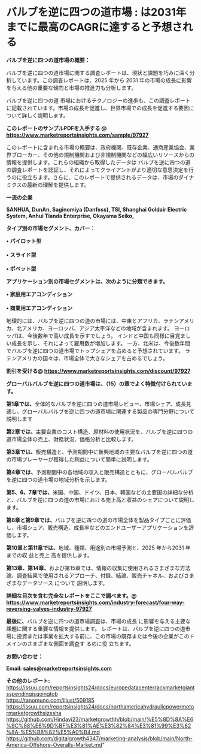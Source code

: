 # バルブを逆に四つの道市場 : は2031年までに最高のCAGRに達すると予想される

<strong><b>バルブを逆に四つの道市場の概要：</b></strong>

バルブを逆に四つの道市場に関する調査レポートは、現状と課題を巧みに深く分析しています。この調査レポートは、2025 年から 2031 年の市場の成長に影響を与える他の重要な傾向と市場の推進力も分析します。

バルブを逆に四つの道 市場におけるテクノロジーの進歩も、この調査レポートに記載されています。市場の成長を促進し、世界市場での成長を促進する要因について詳しく説明します。

<strong>このレポートのサンプルPDFを入手する @ <a href=https://www.marketreportsinsights.com/sample/97927>https://www.marketreportsinsights.com/sample/97927</a></strong>

このレポートに含まれる市場の概要は、政府機関、既存企業、通商産業協会、業界ブローカー、その他の規制機関および非規制機関などの幅広いリソースからの情報を提供します。これらの組織から取得したデータは バルブを逆に四つの道 の調査レポートを認証し、それによってクライアントがより適切な意思決定を行うのに役立ちます。さらに、このレポートで提供されるデータは、市場のダイナミクスの最新の理解を提供します。

<strong>一流の企業</strong>

<strong><b>SANHUA, DunAn, Saginomiya (Danfoss), TSI, Shanghai Goldair Electric System, Anhui Tianda Enterprise, Okayama Seiko,</b></strong>

<strong><b>タイプ別の市場セグメント、カバー：</b></strong>

<strong>• パイロット型<br><br>• スライド型<br><br>• ポペット型</strong>

<strong><b>アプリケーション別の市場セグメントは、次のように分類できます。</b></strong>

<strong>• 家庭用エアコンディション<br><br>• 商業用エアコンディション</strong>

 地理的には、バルブを逆に四つの道の市場には、中東とアフリカ、ラテンアメリカ、北アメリカ、ヨーロッパ、アジア太平洋などの地域が含まれます。 ヨーロッパは、今後数年で高い成長を示すでしょう。 インドと中国も同様に目覚ましい成長を示し、それによって雇用数が増加します。 一方、北米は、今後数年間でバルブを逆に四つの道市場でトップシェアを占めると予想されています。 ラテンアメリカの国々は、市場全体で大きなシェアを占めるでしょう。

<strong>割引を受ける@ <a href=https://www.marketreportsinsights.com/discount/97927>https://www.marketreportsinsights.com/discount/97927</a></strong>

<strong><b>グローバルバルブを逆に四つの道市場は、（15）の章でよく特徴付けられています。</b></strong>

<strong><b>第</b></strong><strong><b>1章では、</b></strong>全体的なバルブを逆に四つの道市場レビュー、市場シェア、成長見通し、グローバルバルブを逆に四つの道市場に関連する製品の専門分野について説明します

<strong><b>第2章では、</b></strong>主要企業のコスト構造、原材料の使用状況を、バルブを逆に四つの道市場全体の売上、財務状況、価格分析と比較します。

<strong><b>第3章では、</b></strong>販売構造と、予測期間中に新興地域の主要なバルブを逆に四つの道の市場プレーヤーが獲得した利益について簡単に説明します。

<strong><b>第4章では、</b></strong>予測期間中の各地域の収入と販売構造とともに、グローバルバルブを逆に四つの道市場の地域分析を示します。

<strong><b>第5、6、7章では、</b></strong>米国、中国、ドイツ、日本、韓国などの主要国の詳細な分析と、バルブを逆に四つの道の市場における売上高と収益のシェアについて説明します。

<strong><b>第8章と第9章では、</b></strong>バルブを逆に四つの道の市場全体を製品タイプごとに評価し、市場シェア、販売構造、成長率などのエンドユーザーアプリケーションを評価します。

<strong><b>第10章と第11章では、</b></strong>地域、種類、用途別の市場予測と、2025 年から2031 年までの収 益と売上 高を提供します。

<strong><b>第13章、第14章、</b></strong>および第15章では、情報の収集に使用されるさまざまな方法論、調査結果で使用されるアプローチ、付録、結論、販売チャネル、およびさまざまなデータソース について 説明します。

<strong>詳細な目次を含む完全なレポートをここで調べます。@ <a href=https://www.marketreportsinsights.com/industry-forecast/four-way-reversing-valves-industry-97927>https://www.marketreportsinsights.com/industry-forecast/four-way-reversing-valves-industry-97927</a></strong>

<strong><b>最後に、</b></strong>バルブを逆に四つの道市場調査は、市場の成長 に影響を</a>与える主要な課題に関する重要な情報を提供します。 レポートは、バルブを逆に四つの道市場に投資または事業を拡大する前に、この市場の既存または今後の企業がこのドメインのさまざまな側面を調査す るのに役 立ちます。

<strong><b>お問い合わせ：</b></strong>

<strong>Email: </strong><a href=mailto:sales@marketreportsinsights.com><strong>sales@marketreportsinsights.com</strong></a>

<strong>その他のレポート:</strong>
<br>
<a href=https://issuu.com/reportsinsights24/docs/europedatacenterrackmarketgiantsspendingisgoingtob>https://issuu.com/reportsinsights24/docs/europedatacenterrackmarketgiantsspendingisgoingtob</a>
<br>
<a href=https://tanomuno.com/illust/509185>https://tanomuno.com/illust/509185</a>
<br>
<a href=https://issuu.com/reportsinsights24/docs/northamericahydraulicpowermotormarketgrowthsizesha>https://issuu.com/reportsinsights24/docs/northamericahydraulicpowermotormarketgrowthsizesha</a>
<br>
<a href=https://github.com/Hindavi23/marketgrowthh/blob/main/%E5%8D%8A%E6%9C%88%E6%9D%BF%E3%81%AE%E3%82%84%E3%81%99%E3%82%8A-%E5%B8%82%E5%A0%B4.md>https://github.com/Hindavi23/marketgrowthh/blob/main/%E5%8D%8A%E6%9C%88%E6%9D%BF%E3%81%AE%E3%82%84%E3%81%99%E3%82%8A-%E5%B8%82%E5%A0%B4.md</a>
<br>
<a href=https://github.com/digitalgrowth4347/marketing-analysis/blob/main/North-America-Offshore-Overalls-Market.md>https://github.com/digitalgrowth4347/marketing-analysis/blob/main/North-America-Offshore-Overalls-Market.md</a>"
